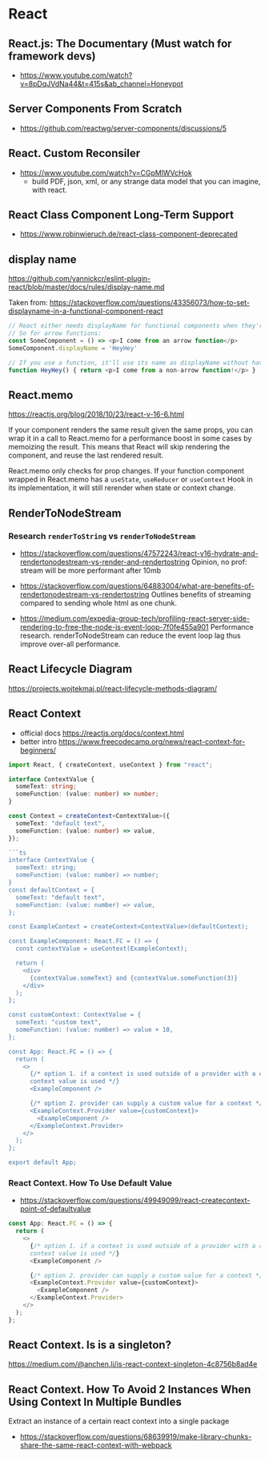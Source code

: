# React

## React.js: The Documentary (Must watch for framework devs)
- https://www.youtube.com/watch?v=8pDqJVdNa44&t=415s&ab_channel=Honeypot

## Server Components From Scratch
- https://github.com/reactwg/server-components/discussions/5

## React. Custom Reconsiler
- https://www.youtube.com/watch?v=CGpMlWVcHok
    - build PDF, json, xml, or any strange data model that you can imagine, with react.

## React Class Component Long-Term Support
- https://www.robinwieruch.de/react-class-component-deprecated

## display name

https://github.com/yannickcr/eslint-plugin-react/blob/master/docs/rules/display-name.md

Taken from: https://stackoverflow.com/questions/43356073/how-to-set-displayname-in-a-functional-component-react
```js
// React either needs displayName for functional components when they're defined as arrow functions, or the name of the function itself.
// So for arrow functions:
const SomeComponent = () => <p>I come from an arrow function</p>
SomeComponent.displayName = 'HeyHey'

// If you use a function, it'll use its name as displayName without having to define it separately:
function HeyHey() { return <p>I come from a non-arrow function!</p> }
```

## React.memo
https://reactjs.org/blog/2018/10/23/react-v-16-6.html

If your component renders the same result given the same props, you can wrap it in a call to React.memo for a performance boost in some cases by memoizing the result. This means that React will skip rendering the component, and reuse the last rendered result.

React.memo only checks for prop changes. If your function component wrapped in React.memo has a `useState`, `useReducer` or `useContext` Hook in its implementation, it will still rerender when state or context change.

## RenderToNodeStream
### Research `renderToString` vs `renderToNodeStream`
- https://stackoverflow.com/questions/47572243/react-v16-hydrate-and-rendertonodestream-vs-render-and-rendertostring
Opinion, no prof: stream will be more performant after 10mb

- https://stackoverflow.com/questions/64883004/what-are-benefits-of-rendertonodestream-vs-rendertostring
Outlines benefits of streaming compared to sending whole html as one chunk.

- https://medium.com/expedia-group-tech/profiling-react-server-side-rendering-to-free-the-node-js-event-loop-7f0fe455a901
Performance research.
renderToNodeStream can reduce the event loop lag thus improve over-all performance.

## React Lifecycle Diagram
https://projects.wojtekmaj.pl/react-lifecycle-methods-diagram/

## React Context
- official docs https://reactjs.org/docs/context.html
- better intro https://www.freecodecamp.org/news/react-context-for-beginners/

```ts
import React, { createContext, useContext } from "react";

interface ContextValue {
  someText: string;
  someFunction: (value: number) => number;
}

const Context = createContext<ContextValue>({
  someText: "default text",
  someFunction: (value: number) => value,
});

```ts
interface ContextValue {
  someText: string;
  someFunction: (value: number) => number;
}
const defaultContext = {
  someText: "default text",
  someFunction: (value: number) => value,
};

const ExampleContext = createContext<ContextValue>(defaultContext);

const ExampleComponent: React.FC = () => {
  const contextValue = useContext(ExampleContext);

  return (
    <div>
      {contextValue.someText} and {contextValue.someFunction(3)}
    </div>
  );
};

const customContext: ContextValue = {
  someText: "custom text",
  someFunction: (value: number) => value + 10,
};

const App: React.FC = () => {
  return (
    <>
      {/* option 1. if a context is used outside of a provider with a custom value then default
      context value is used */}
      <ExampleComponent />

      {/* option 2. provider can supply a custom value for a context */}
      <ExampleContext.Provider value={customContext}>
        <ExampleComponent />
      </ExampleContext.Provider>
    </>
  );
};

export default App;
```

### React Context. How To Use Default Value
- https://stackoverflow.com/questions/49949099/react-createcontext-point-of-defaultvalue
```ts
const App: React.FC = () => {
  return (
    <>
      {/* option 1. if a context is used outside of a provider with a custom value then default
      context value is used */}
      <ExampleComponent />

      {/* option 2. provider can supply a custom value for a context */}
      <ExampleContext.Provider value={customContext}>
        <ExampleComponent />
      </ExampleContext.Provider>
    </>
  );
};
```

## React Context. Is is a singleton?
https://medium.com/@anchen.li/is-react-context-singleton-4c8756b8ad4e

## React Context. How To Avoid 2 Instances When Using Context In Multiple Bundles
Extract an instance of a certain react context into a single package
- https://stackoverflow.com/questions/68639919/make-library-chunks-share-the-same-react-context-with-webpack
